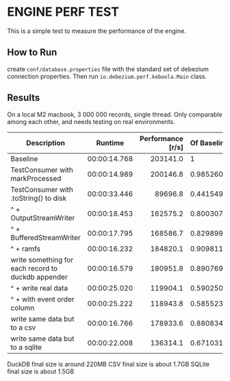 ENGINE PERF TEST
===
This is a simple test to measure the performance of the engine. 


How to Run
---
create `conf/database.properties` file with the standard set of debezium connection properties. Then run 
`io.debezium.perf.keboola.Main` class.

Results
---
On a local M2 macbook, 3 000 000 records, single thread. Only comparable among each other, and needs testing on real environments.

| Description | Runtime | Performance [r/s] | Of Baseline |
|-------------|---------|------------------:|:------------|
| Baseline | 00:00:14.768 | 203141.0 | 1 |
| TestConsumer with markProcessed | 00:00:14.989 | 200146.8 | 0.9852604840972526 |
| TestConsumer with .toString() to disk | 00:00:33.446 | 89696.8 | 0.44154946564209097 |
| ^ + OutputStreamWriter | 00:00:18.453 | 162575.2 | 0.8003071758039982 |
| ^ + BufferedStreamWriter | 00:00:17.795 | 168586.7 | 0.8298999217292423 |
| ^ + ramfs | 00:00:16.232 | 184820.1 | 0.9098119040469428 |
| write something for each record to duckdb appender | 00:00:16.579 | 180951.8 | 0.8907694655436371 |
| ^ + write real data | 00:00:25.020 | 119904.1 | 0.5902506141054735 |
| ^ + with event order column | 00:00:25.222 | 118943.8 | 0.5855233556987511 |
| write same data but to a csv | 00:00:16.766 | 178933.6 | 0.8808344942675285 |
| write same data but to a sqlite | 00:00:22.008 | 136314.1 | 0.6710319433300024 |

DuckDB final size is around 220MB
CSV final size is about 1.7GB
SQLite final size is about 1.5GB
